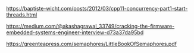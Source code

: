 https://baptiste-wicht.com/posts/2012/03/cpp11-concurrency-part1-start-threads.html

https://medium.com/@akashagrawal_33749/cracking-the-firmware-embedded-systems-engineer-interview-d73a37da95bd

https://greenteapress.com/semaphores/LittleBookOfSemaphores.pdf
